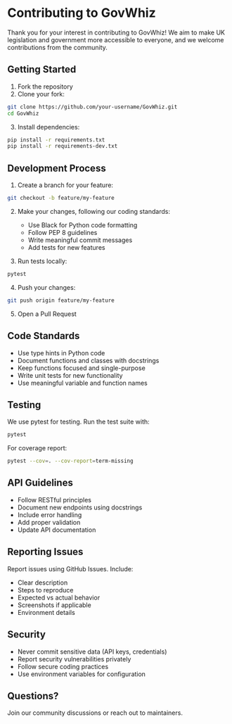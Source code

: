 # Contributing to GovWhiz

Thank you for your interest in contributing to GovWhiz! We aim to make UK legislation and government more accessible to everyone, and we welcome contributions from the community.

## Getting Started

1. Fork the repository
2. Clone your fork:
```bash
git clone https://github.com/your-username/GovWhiz.git
cd GovWhiz
```

3. Install dependencies:
```bash
pip install -r requirements.txt
pip install -r requirements-dev.txt
```

## Development Process

1. Create a branch for your feature:
```bash
git checkout -b feature/my-feature
```

2. Make your changes, following our coding standards:
   - Use Black for Python code formatting
   - Follow PEP 8 guidelines
   - Write meaningful commit messages
   - Add tests for new features

3. Run tests locally:
```bash
pytest
```

4. Push your changes:
```bash
git push origin feature/my-feature
```

5. Open a Pull Request

## Code Standards

- Use type hints in Python code
- Document functions and classes with docstrings
- Keep functions focused and single-purpose
- Write unit tests for new functionality
- Use meaningful variable and function names

## Testing

We use pytest for testing. Run the test suite with:
```bash
pytest
```

For coverage report:
```bash
pytest --cov=. --cov-report=term-missing
```

## API Guidelines

- Follow RESTful principles
- Document new endpoints using docstrings
- Include error handling
- Add proper validation
- Update API documentation

## Reporting Issues

Report issues using GitHub Issues. Include:
- Clear description
- Steps to reproduce
- Expected vs actual behavior
- Screenshots if applicable
- Environment details

## Security

- Never commit sensitive data (API keys, credentials)
- Report security vulnerabilities privately
- Follow secure coding practices
- Use environment variables for configuration

## Questions?

Join our community discussions or reach out to maintainers.
